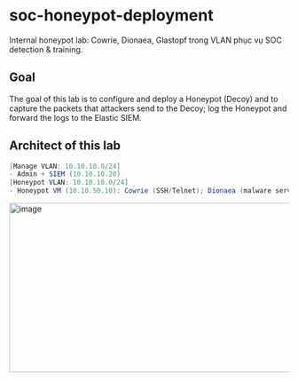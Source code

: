 # soc-honeypot-deployment

Internal honeypot lab: Cowrie, Dionaea, Glastopf trong VLAN phục vụ SOC detection &amp; training.

## Goal

The goal of this lab is to configure and deploy a Honeypot (Decoy) and to capture the packets that attackers send to the Decoy; log the Honeypot and forward the logs to the Elastic SIEM.
## Architect of this lab

```java
[Manage VLAN: 10.10.10.0/24]
- Admin + SIEM (10.10.10.20)
[Honeypot VLAN: 10.10.10.0/24]
- Honeypot VM (10.10.50.10): Cowrie (SSH/Telnet); Dionaea (malware services); Glastopf (Web)
```
<img width="845" height="305" alt="image" src="https://github.com/user-attachments/assets/57fd26d9-96ce-4d13-b2bc-850158791770" />
